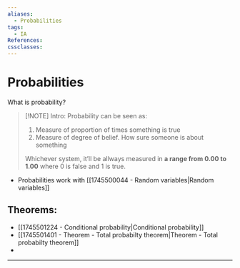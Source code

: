 ```yaml
---
aliases:
  - Probabilities
tags:
  - IA
References: 
cssclasses:
---
```

# Probabilities
What is probability?

> [!NOTE] Intro: 
> Probability can be seen as:
> 1. Measure of proportion of times something is true
> 2. Measure of degree of belief. How sure someone is about something
>    
> Whichever system, it’ll be allways measured in **a range from 0.00 to 1.00** where 0 is false and 1 is true. 

+ Probabilities work with [[1745500044 - Random variables|Random variables]]

## Theorems:
+ [[1745501224 - Conditional probability|Conditional probability]]
+ [[1745501401 - Theorem - Total probabilty theorem|Theorem - Total probabilty theorem]]
+ 
***